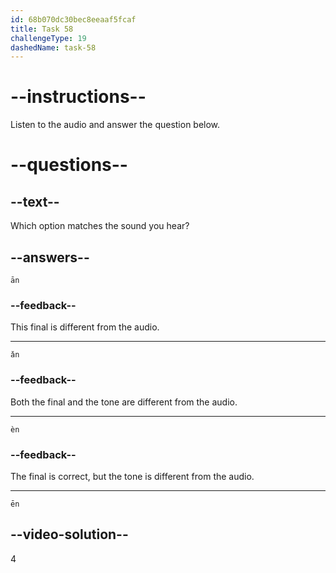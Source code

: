 ```yaml
---
id: 68b070dc30bec8eeaaf5fcaf
title: Task 58
challengeType: 19
dashedName: task-58
---
```


<!-- (Audio) A: ēn -->

# --instructions--

Listen to the audio and answer the question below.

# --questions--

## --text--

Which option matches the sound you hear?

## --answers--

`ān`

### --feedback--

This final is different from the audio.

---

`ǎn`

### --feedback--

Both the final and the tone are different from the audio.

---

`èn`

### --feedback--

The final is correct, but the tone is different from the audio.

---

`ēn`

## --video-solution--

4
